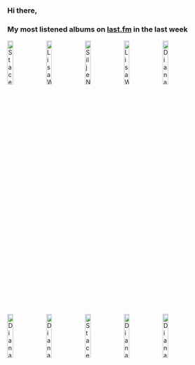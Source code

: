 ### Hi there, 

### My most listened albums on [last.fm](https://www.last.fm/user/jfdesignnet) in the last week

[<img src='https://lastfm.freetls.fastly.net/i/u/300x300/01e9370e5271fb039110cf99d1553558.jpg' width='16%' height='16%' alt='Stacey Kent - Its A Wonderful World'>](https://www.last.fm/music/stacey%2bkent/it%2527s%2ba%2bwonderful%2bworld)&nbsp;
[<img src='https://lastfm.freetls.fastly.net/i/u/300x300/84a6610777e54bfbbb28beb52d9432ee.jpg' width='16%' height='16%' alt='Lisa Wahlandt - Wowowonder'>](https://www.last.fm/music/lisa%2bwahlandt/wowowonder)&nbsp;
[<img src='https://lastfm.freetls.fastly.net/i/u/300x300/6ee403597a4bc1b5a1d73f871c544caf.jpg' width='16%' height='16%' alt='Silje Nergaard - Silje Nergaard'>](https://www.last.fm/music/silje%2bnergaard/silje%2bnergaard)&nbsp;
[<img src='https://lastfm.freetls.fastly.net/i/u/300x300/0a8cd361d4aea47eda60d0ea4c122801.jpg' width='16%' height='16%' alt='Lisa Wahlandt - Stay A While'>](https://www.last.fm/music/lisa%2bwahlandt/stay%2ba%2bwhile)&nbsp;
[<img src='https://lastfm.freetls.fastly.net/i/u/300x300/64c510b08bc133de30589d3c05406866.jpg' width='16%' height='16%' alt='Diana Krall - Stepping Out (Remastered)'>](https://www.last.fm/music/diana%2bkrall/stepping%2bout%2b%2528remastered%2529)&nbsp;
<br>
[<img src='https://lastfm.freetls.fastly.net/i/u/300x300/1969883d4fd942ccb198348a7cce83a9.png' width='16%' height='16%' alt='Diana Krall - The Girl In The Other Room'>](https://www.last.fm/music/diana%2bkrall/the%2bgirl%2bin%2bthe%2bother%2broom)&nbsp;
[<img src='https://lastfm.freetls.fastly.net/i/u/300x300/0835048a6d9ec096c2ec8e652dfe2e4e.jpg' width='16%' height='16%' alt='Diana Krall - This Dream Of You'>](https://www.last.fm/music/diana%2bkrall/this%2bdream%2bof%2byou)&nbsp;
[<img src='https://lastfm.freetls.fastly.net/i/u/300x300/d9832bb96dfc107d869179a317a0dd9f.jpg' width='16%' height='16%' alt='Stacey Kent - Dreamer in Concert (Bonus Edition)'>](https://www.last.fm/music/stacey%2bkent/dreamer%2bin%2bconcert%2b%2528bonus%2bedition%2529)&nbsp;
[<img src='https://lastfm.freetls.fastly.net/i/u/300x300/86359d56ee8c46cca000ae7936d46c26.png' width='16%' height='16%' alt='Diana Krall - Live In Paris'>](https://www.last.fm/music/diana%2bkrall/live%2bin%2bparis)&nbsp;
[<img src='https://lastfm.freetls.fastly.net/i/u/300x300/99661c6e4a4a4013c080fd41c8024da3.png' width='16%' height='16%' alt='Diana Krall - Wallflower'>](https://www.last.fm/music/diana%2bkrall/wallflower)&nbsp;
<br>
